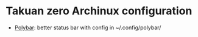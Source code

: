 # Takuan zero Archinux configuration
- [Polybar](https://github.com/polybar/polybar): better status bar with config in ~/.config/polybar/
